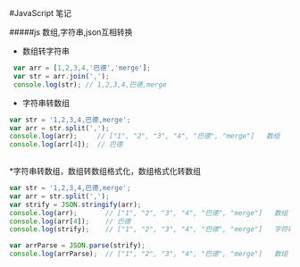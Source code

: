 #JavaScript 笔记

#####js 数组,字符串,json互相转换
  * 数组转字符串
  ```javascript
   var arr = [1,2,3,4,'巴德','merge'];
   var str = arr.join(',');
   console.log(str); // 1,2,3,4,巴德,merge
```
 * 字符串转数组
 ```javascript
var str = '1,2,3,4,巴德,merge';
var arr = str.split(',');
console.log(arr);     // ["1", "2", "3", "4", "巴德", "merge"]   数组
console.log(arr[4]);  // 巴德
  
```

*字符串转数组，数组转数组格式化，数组格式化转数组
```javascript
var str = '1,2,3,4,巴德,merge';
var arr = str.split(',');
var strify = JSON.stringify(arr);
console.log(arr);       // ["1", "2", "3", "4", "巴德", "merge"]   数组
console.log(arr[4]);    // 巴德
console.log(strify);    // ["1", "2", "3", "4", "巴德", "merge"]   字符串

var arrParse = JSON.parse(strify);
console.log(arrParse);  // ["1", "2", "3", "4", "巴德", "merge"]   数组
```